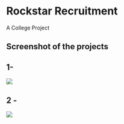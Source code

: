 # Rockstar Recruitment
A College Project 



## Screenshot of the projects

## 1- 
![](https://github.com/enfusemsai/Enfuse2024/assets/165216264/d4be14b6-3e28-4662-aa67-41c01dbc0ccd.PNG)


## 2 -
![](https://github.com/enfusemsai/Enfuse2024/assets/165216264/7e09848e-cc65-42de-aefa-52b72cc4ac52.PNG)

